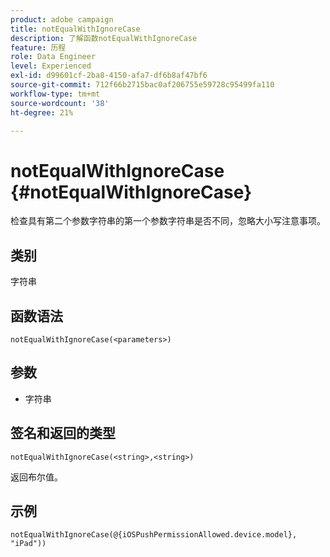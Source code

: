 ```yaml
---
product: adobe campaign
title: notEqualWithIgnoreCase
description: 了解函数notEqualWithIgnoreCase
feature: 历程
role: Data Engineer
level: Experienced
exl-id: d99601cf-2ba8-4150-afa7-df6b8af47bf6
source-git-commit: 712f66b2715bac0af206755e59728c95499fa110
workflow-type: tm+mt
source-wordcount: '38'
ht-degree: 21%

---
```


# notEqualWithIgnoreCase {#notEqualWithIgnoreCase}

检查具有第二个参数字符串的第一个参数字符串是否不同，忽略大小写注意事项。

## 类别

字符串

## 函数语法

`notEqualWithIgnoreCase(<parameters>)`

## 参数

* 字符串

## 签名和返回的类型

`notEqualWithIgnoreCase(<string>,<string>)`

返回布尔值。

## 示例

`notEqualWithIgnoreCase(@{iOSPushPermissionAllowed.device.model}, "iPad"))`
